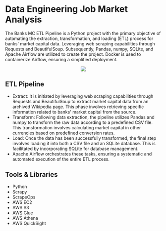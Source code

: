 # Data Engineering Job Market Analysis
The Banks MC ETL Pipeline is a Python project with the primary objective of automating the extraction, transformation, and loading (ETL) process for banks' market capital data. Leveraging web scraping capabilities through Requests and BeautifulSoup. Subsequently, Pandas, numpy, SQLite, and Apache Airflow are utilized to create the project. Docker is used to containerize Airflow, ensuring a simplified deployment.

<p align="center">
  <img src="tasks_graph.png" />
</p>

## ETL Pipeline
- Extract: It is initiated by leveraging web scraping capabilities through Requests and BeautifulSoup to extract market capital data from an archived Wikipedia page. This phase involves retrieving specific information related to banks' market capital from the source.
- Transform: Following data extraction, the pipeline utilizes Pandas and numpy to transform the raw data according to a predefined CSV file. This transformation involves calculating market capital in other currencies based on predefined conversion rates.
- Load: Once the data has been successfully transformed, the final step involves loading it into both a CSV file and an SQLite database. This is facilitated by incorporating SQLite for database management.
- Apache Airflow orchestrates these tasks, ensuring a systematic and automated execution of the entire ETL process. 

## Tools & Libraries
- Python
- Scrapy
- ScrapeOps
- AWS EC2
- AWS S3
- AWS Glue
- AWS Athena
- AWS QuickSight

